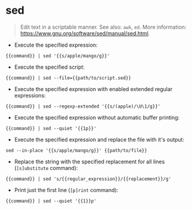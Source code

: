 # sed

> Edit text in a scriptable manner.
> See also: `awk`, `ed`.
> More information: <https://www.gnu.org/software/sed/manual/sed.html>.

- Execute the specified expression:

`{{command}} | sed '{{s/apple/mango/g}}'`

- Execute the specified script:

`{{command}} | sed --file={{path/to/script.sed}}`

- Execute the specified expression with enabled extended regular expressions:

`{{command}} | sed --regexp-extended '{{s/(apple)/\U\1/g}}'`

- Execute the specified expression without automatic buffer printing:

`{{command}} | sed --quiet '{{1p}}'`

- Execute the specified expression and replace the file with it's output:

`sed --in-place '{{s/apple/mango/g}}' {{path/to/file}}`

- Replace the string with the specified replacement for all lines (`[s]ubstitute` command):

`{{command}} | sed 's/{{regular_expression}}/{{replacement}}/g'`

- Print just the first line (`[p]rint` command):

`{{command}} | sed --quiet '{{1}}p'`
